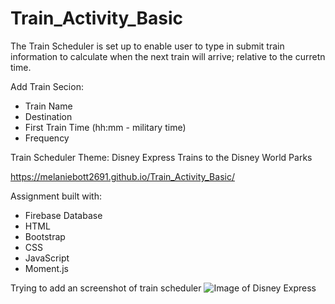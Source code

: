 # Train_Activity_Basic

The Train Scheduler is set up to enable user to type in submit train information to calculate when the next train will arrive; relative to the curretn time.

Add Train Secion:

- Train Name
- Destination
- First Train Time (hh:mm - military time)
- Frequency

Train Scheduler Theme:
Disney Express
Trains to the Disney World Parks

https://melaniebott2691.github.io/Train_Activity_Basic/

Assignment built with:

- Firebase Database
- HTML
- Bootstrap
- CSS
- JavaScript
- Moment.js



Trying to add an screenshot of train scheduler
![Image of Disney Express](images/DisneyExpress.png)
